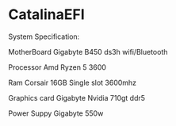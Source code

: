 # CatalinaEFI
System Specification:

MotherBoard
Gigabyte B450 ds3h wifi/Bluetooth

Processor
Amd Ryzen 5 3600

Ram
Corsair 16GB Single slot 3600mhz

Graphics card
Gigabyte Nvidia 710gt ddr5

Power Suppy
Gigabyte 550w
